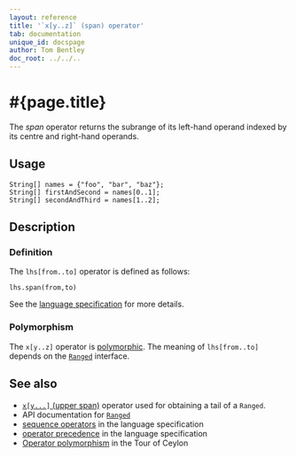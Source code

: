 ```yaml
---
layout: reference
title: '`x[y..z]` (span) operator'
tab: documentation
unique_id: docspage
author: Tom Bentley
doc_root: ../../..
---
```


# #{page.title}

The *span* operator returns the subrange of its left-hand operand
indexed by its centre and right-hand operands.

## Usage 

    String[] names = {"foo", "bar", "baz"};
    String[] firstAndSecond = names[0..1];
    String[] secondAndThird = names[1..2];

## Description

### Definition

The `lhs[from..to]` operator is defined as follows:

<!-- check:none -->
    lhs.span(from,to)

See the [language specification](#{site.urls.spec_current}#listmap) for 
more details.

### Polymorphism

The `x[y..z]` operator is [polymorphic](#{page.doc_root}/reference/operator/operator-polymorphism). 
The meaning of `lhs[from..to]` depends on the 
[`Ranged`](#{site.urls.apidoc_current}/interface_Ranged.html) 
interface.

## See also

* [`x[y...]` (upper span)](../upper-span) operator used for obtaining a tail of a `Ranged`.
* API documentation for [`Ranged`](#{site.urls.apidoc_current}/interface_Ranged.html)
* [sequence operators](#{site.urls.spec_current}#listmap) in the 
  language specification
* [operator precedence](#{site.urls.spec_current}#operatorprecedence) in the 
  language specification
* [Operator polymorphism](#{page.doc_root}/tour/language-module/#operator_polymorphism) 
  in the Tour of Ceylon

